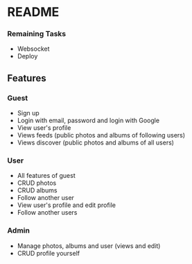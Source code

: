 # README

### Remaining Tasks

* Websocket
* Deploy

## Features

### Guest

* Sign up
* Login with email, password and login with Google
* View user's profile
* Views feeds (public photos and albums of following users) 
* Views discover (public photos and albums of all users)

### User

* All features of guest
* CRUD photos
* CRUD albums
* Follow another user
* View user's profile and edit profile
* Follow another users


### Admin

* Manage photos, albums and user (views and edit)
* CRUD profile yourself